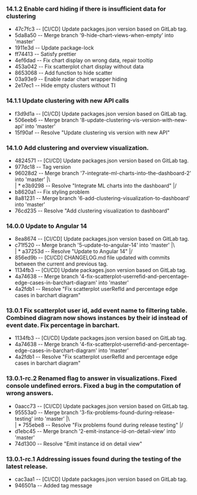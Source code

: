 ### 14.1.2 Enable card hiding if there is insufficient data for clustering
* 47c7fc3 -- [CI/CD] Update packages.json version based on GitLab tag.
* 5da8a50 -- Merge branch '9-hide-chart-views-when-empty' into 'master'
* 1911e3d -- Update package-lock
* ff74413 -- Satisfy prettier
* 4ef6dad -- Fix chart display on wrong data, repair tooltip
* 453a042 -- Fix scatterplot chart display without data
* 8653068 -- Add function to hide scatter
* 03a93e9 -- Enable radar chart wrapper hiding
* 2e17ec1 -- Hide empty clusters without TI
### 14.1.1 Update clustering with new API calls
* f3d9d1a -- [CI/CD] Update packages.json version based on GitLab tag.
* 506eeb6 -- Merge branch '8-update-clustering-vis-version-with-new-api' into 'master'
* 15f90af -- Resolve "Update clustering vis version with new API"
### 14.1.0 Add clustering and overview visualization.
* 4824571 -- [CI/CD] Update packages.json version based on GitLab tag.
* 977dc18 -- Tag version
*   96028d2 -- Merge branch '7-integrate-ml-charts-into-the-dashboard-2' into 'master'
|\  
| * e3b9298 -- Resolve "Integrate ML charts into the dashboard"
|/  
* b8620a1 -- Fix styling problem
* 8a81231 -- Merge branch '6-add-clustering-visualization-to-dashboard' into 'master'
* 76cd235 -- Resolve "Add clustering visualization to dashboard"
### 14.0.0 Update to Angular 14
* 8ea8674 -- [CI/CD] Update packages.json version based on GitLab tag.
*   c71f520 -- Merge branch '5-update-to-angular-14' into 'master'
|\  
| * a37253d -- Resolve "Update to Angular 14"
|/  
* 856ed9b -- [CI/CD] CHANGELOG.md file updated with commits between the current and previous tag.
* 1134fb3 -- [CI/CD] Update packages.json version based on GitLab tag.
* 4a74638 -- Merge branch '4-fix-scatterplot-userrefid-and-percentage-edge-cases-in-barchart-diagram' into 'master'
* 4a2fdb1 -- Resolve "Fix scatterplot userRefId and percentage edge cases in barchart diagram"
### 13.0.1 Fix scatterplot user id, add event name to filtering table. Combined diagram now shows instances by their id instead of event date. Fix percentage in barchart.
* 1134fb3 -- [CI/CD] Update packages.json version based on GitLab tag.
* 4a74638 -- Merge branch '4-fix-scatterplot-userrefid-and-percentage-edge-cases-in-barchart-diagram' into 'master'
* 4a2fdb1 -- Resolve "Fix scatterplot userRefId and percentage edge cases in barchart diagram"
### 13.0.1-rc.2 Renamed flag to answer in visualizations. Fixed console undefined errors. Fixed a bug in the computation of wrong answers.
* 0aacc73 -- [CI/CD] Update packages.json version based on GitLab tag.
*   95553a0 -- Merge branch '3-fix-problems-found-during-release-testing' into 'master'
|\  
| * 755ebe8 -- Resolve "Fix problems found during release testing"
|/  
* d1ebc45 -- Merge branch '2-emit-instance-id-on-detail-view' into 'master'
* 74d1300 -- Resolve "Emit instance id on detail view"
### 13.0.1-rc.1 Addressing issues found during the testing of the latest release.
* cac3aa1 -- [CI/CD] Update packages.json version based on GitLab tag.
* 946501a -- Added tag message
